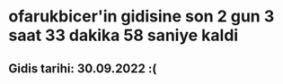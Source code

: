 # ofarukbicer'in gidisine son 2 gun 3 saat 33 dakika 58 saniye kaldi

## Gidis tarihi: 30.09.2022 :(